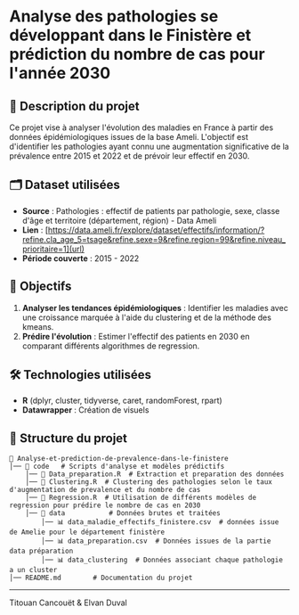 # Analyse des pathologies se développant dans le Finistère et prédiction du nombre de cas pour l'année 2030

## 📌 Description du projet
Ce projet vise à analyser l'évolution des maladies en France à partir des données épidémiologiques issues de la base Ameli. L'objectif est d'identifier les pathologies ayant connu une augmentation significative de la prévalence entre 2015 et 2022 et de prévoir leur effectif en 2030.

## 🗂 Dataset utilisées
- **Source** : Pathologies : effectif de patients par pathologie, sexe, classe d'âge et territoire (département, région) - Data Ameli
- **Lien** : [https://data.ameli.fr/explore/dataset/effectifs/information/?refine.cla_age_5=tsage&refine.sexe=9&refine.region=99&refine.niveau_prioritaire=1](url)
- **Période couverte** : 2015 - 2022


## 🎯 Objectifs
1. **Analyser les tendances épidémiologiques** : Identifier les maladies avec une croissance marquée à l'aide du clustering et de la méthode des kmeans.
2. **Prédire l'évolution** : Estimer l'effectif des patients en 2030 en comparant différents algorithmes de regression.

## 🛠 Technologies utilisées
- **R** (dplyr, cluster, tidyverse, caret, randomForest, rpart)
- **Datawrapper** : Création de visuels

## 📂 Structure du projet
```
📁 Analyse-et-prediction-de-prevalence-dans-le-finistere 
│── 📂 code   # Scripts d'analyse et modèles prédictifs
    │── 📄 Data_preparation.R  # Extraction et preparation des données
    │── 📄 Clustering.R  # Clustering des pathologies selon le taux d'augmentation de prevalence et du nombre de cas
    │── 📄 Regression.R  # Utilisation de différents modèles de regression pour prédire le nombre de cas en 2030
    │── 📂 data           # Données brutes et traitées
        │── 📊 data_maladie_effectifs_finistere.csv  # données issue de Amelie pour le département finistère
        │── 📊 data_preparation.csv  # Données issues de la partie data préparation
        │── 📊 data_clustering  # Données associant chaque pathologie a un cluster
│── README.md        # Documentation du projet
```

---
Titouan Cancouët & Elvan Duval
